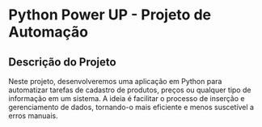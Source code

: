 # Python Power UP - Projeto de Automação

## Descrição do Projeto

Neste projeto, desenvolveremos uma aplicação em Python para automatizar tarefas de cadastro de produtos, preços ou qualquer tipo de informação em um sistema. A ideia é facilitar o processo de inserção e gerenciamento de dados, tornando-o mais eficiente e menos suscetível a erros manuais.
